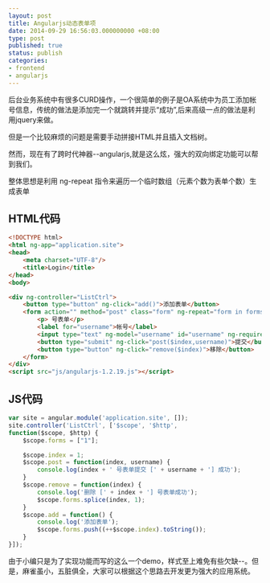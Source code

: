 ```yaml
---
layout: post
title: Angularjs动态表单项
date: 2014-09-29 16:56:03.000000000 +08:00
type: post
published: true
status: publish
categories:
- frontend
- angularjs
---
```

后台业务系统中有很多CURD操作，一个很简单的例子是OA系统中为员工添加帐号信息，传统的做法是添加完一个就跳转并提示“成功”,后来高级一点的做法是利用jquery来做。

但是一个比较麻烦的问题是需要手动拼接HTML并且插入文档树。

然而，现在有了跨时代神器--angularjs,就是这么炫，强大的双向绑定功能可以帮到我们。

整体思想是利用 ng-repeat 指令来遍历一个临时数组（元素个数为表单个数）生成表单

## HTML代码

```html
<!DOCTYPE html>
<html ng-app="application.site">
<head>
    <meta charset="UTF-8"/>
    <title>Login</title>
</head>
<body>

<div ng-controller="ListCtrl">
    <button type="button" ng-click="add()">添加表单</button>
    <form action="" method="post" class="form" ng-repeat="form in forms" novalidate="novalidate">
        <p> 号表单</p>
        <label for="username">帐号</label>
        <input type="text" ng-model="username" id="username" ng-required="true"/>
        <button type="submit" ng-click="post($index,username)">提交</button>
        <button type="button" ng-click="remove($index)">移除</button>
    </form>
</div>
<script src="js/angularjs-1.2.19.js"></script>
```

## JS代码

```javascript
var site = angular.module('application.site', []);
site.controller('ListCtrl', ['$scope', '$http',
function($scope, $http) {
    $scope.forms = ["1"];

    $scope.index = 1;
    $scope.post = function(index, username) {
        console.log(index + ' 号表单提交 [' + username + '] 成功');
    }
    $scope.remove = function(index) {
        console.log('删除 [' + index + '] 号表单成功');
        $scope.forms.splice(index, 1);
    }
    $scope.add = function() {
        console.log('添加表单');
        $scope.forms.push((++$scope.index).toString());
    }
}]);
```

由于小编只是为了实现功能而写的这么一个demo，样式至上难免有些欠缺--。但是，麻雀虽小，五脏俱全，大家可以根据这个思路去开发更为强大的应用系统。